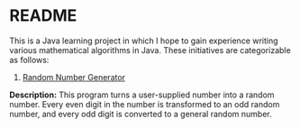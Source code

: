 # README

This is a Java learning project in which I hope to gain experience writing various mathematical algorithms in Java. These initiatives are categorizable as follows: 

1. [Random Number Generator](https://github.com/psomdeb25/numbersMath/blob/main/src/com/science/anarky/randGen.java)

**Description:** This program turns a user-supplied number into a random number. Every even digit in the number is transformed to an odd random number, and every odd digit is converted to a general random number.
 

